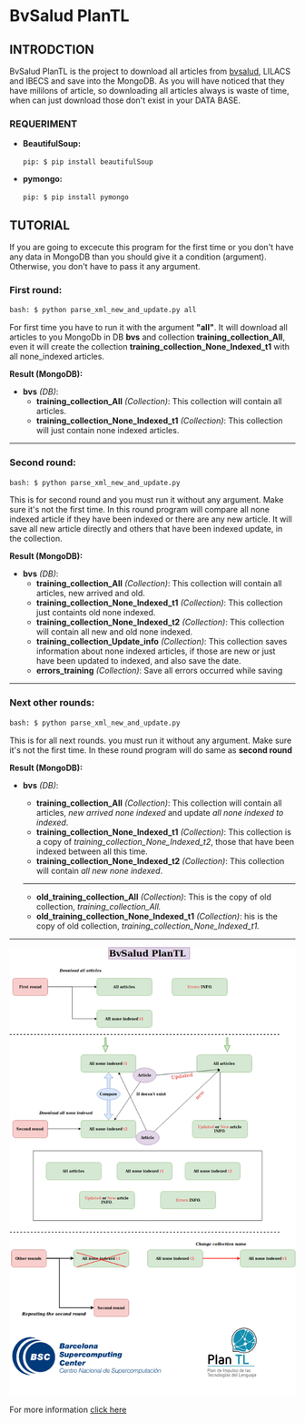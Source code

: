 # BvSalud PlanTL

## INTRODCTION
BvSalud PlanTL is the project to download all articles from [bvsalud](http://pesquisa.bvsalud.org/portal/), LILACS and IBECS and save into the MongoDB. As you will have noticed that they have mililons of article, so downloading all articles always is waste of time, when can just download those don't exist in your DATA BASE. 

### REQUERIMENT

- **BeautifulSoup:**

    `pip: $ pip install beautifulSoup`
    
    
- **pymongo:**

    `pip: $ pip install pymongo` 
    

## TUTORIAL
If you are going to excecute this program for the first time or you don't have any data in MongoDB than you should give it a condition (argument).
Otherwise, you don't have to pass it any argument.


### First round:

```bash
bash: $ python parse_xml_new_and_update.py all

```

For first time you have to run it with the argument **"all"**. It will download all articles to you MongoDb in DB **bvs** and collection **training_collection_All**, even it will create the collection **training_collection_None_Indexed_t1** with all none_indexed articles.
    
**Result (MongoDB):**

- **bvs** *(DB)*:
    - **training_collection_All** *(Collection)*:  This collection will contain all articles.
    - **training_collection_None_Indexed_t1** *(Collection)*:  This collection will just contain none indexed articles.
----------------------------------------------------  
### Second round:

```bash
bash: $ python parse_xml_new_and_update.py

```
This is for second round and you must run it without any argument. Make sure it's not the first time. In this round program will compare all none indexed article if they have been indexed or there are any new article. 
It will save all new article directly and others that have been indexed update, in the collection.


**Result (MongoDB):**
- **bvs** *(DB)*:
    - **training_collection_All** *(Collection)*:  This collection will contain all articles, new arrived and old.
    - **training_collection_None_Indexed_t1** *(Collection)*:  This collection just containts old none indexed. 
    - **training_collection_None_Indexed_t2** *(Collection)*:  This collection will contain all new and old none indexed.
    - **training_collection_Update_info** *(Collection)*: This collection saves information about none indexed articles, if those are new or just have been updated to indexed, and also save the date.
    - **errors_training** *(Collection)*: Save all errors occurred while saving 
-----------------------------------------------------------------
### Next other rounds:
```bash
bash: $ python parse_xml_new_and_update.py

```

This is for all next rounds. you must run it without any argument. Make sure it's not the first time. In these round program will do same as **second round**
    
**Result (MongoDB):**
- **bvs** *(DB)*:
    - **training_collection_All** *(Collection)*:  This collection will contain all articles, *new arrived none indexed* and update *all none indexed to indexed*.
    - **training_collection_None_Indexed_t1** *(Collection)*:  This collection is a copy of *training_collection_None_Indexed_t2*, those that have been indexed between all this time.
    - **training_collection_None_Indexed_t2** *(Collection)*:  This collection will contain *all new none indexed*.    
    -----------------------------------------------------------------

    - **old_training_collection_All** *(Collection)*:  This is the copy of old collection, *training_collection_All.*
    - **old_training_collection_None_Indexed_t1** *(Collection)*: his is the copy of old collection, *training_collection_None_Indexed_t1.*
-----------------------------------------------------------------
    

![BvSalud](data/BvSalud.png)


For more information [click here](https://bvsalud-documents-save-into-mongo.readthedocs.io/en/latest/)



